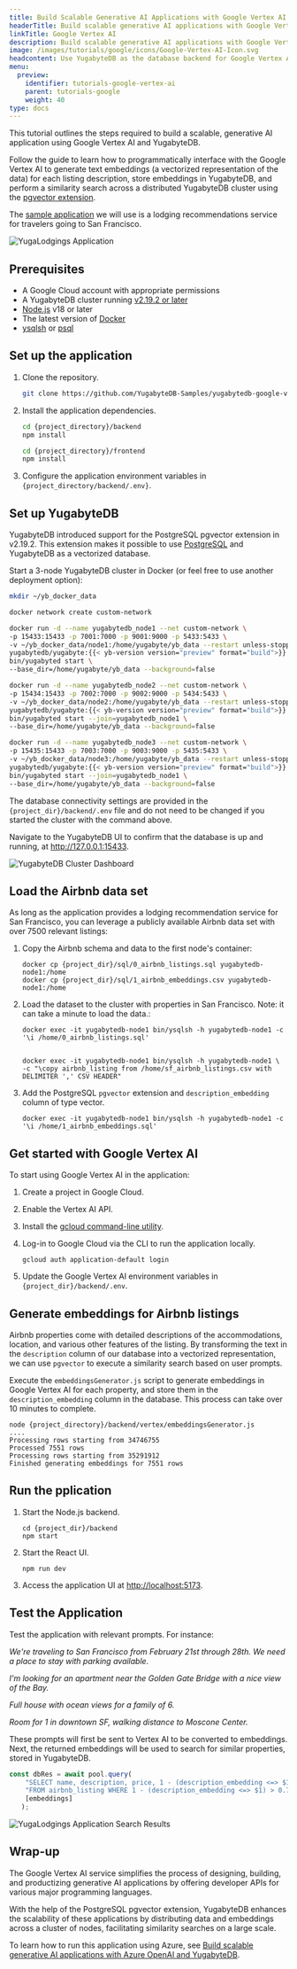 ```yaml
---
title: Build Scalable Generative AI Applications with Google Vertex AI and YugabyteDB
headerTitle: Build scalable generative AI applications with Google Vertex AI and YugabyteDB
linkTitle: Google Vertex AI
description: Build scalable generative AI applications with Google Vertex AI and YugabyteDB
image: /images/tutorials/google/icons/Google-Vertex-AI-Icon.svg
headcontent: Use YugabyteDB as the database backend for Google Vertex AI applications
menu:
  preview:
    identifier: tutorials-google-vertex-ai
    parent: tutorials-google
    weight: 40
type: docs
---
```


This tutorial outlines the steps required to build a scalable, generative AI application using Google Vertex AI and YugabyteDB.

Follow the guide to learn how to programmatically interface with the Google Vertex AI to generate text embeddings (a vectorized representation of the data) for each listing description, store embeddings in YugabyteDB, and perform a similarity search across a distributed YugabyteDB cluster using the [pgvector extension](https://github.com/pgvector/pgvector).

The [sample application](https://github.com/YugabyteDB-Samples/yugabytedb-azure-openai-lodging-service) we will use is a lodging recommendations service for travelers going to San Francisco.

![YugaLodgings Application](/images/tutorials/google/google-vertex-ai/yugalodgings-main.png "YugaLodgings Application")

## Prerequisites

- A Google Cloud account with appropriate permissions
- A YugabyteDB cluster running [v2.19.2 or later](https://download.yugabyte.com/)
- [Node.js](https://github.com/nodejs/release#release-schedule) v18 or later
- The latest version of [Docker](https://docs.docker.com/desktop/)
- [ysqlsh](../../../admin/ysqlsh/) or [psql](https://www.postgresql.org/docs/current/app-psql.html)

## Set up the application

1. Clone the repository.

    ```sh
    git clone https://github.com/YugabyteDB-Samples/yugabytedb-google-vertexai-lodging-service.git
    ```

1. Install the application dependencies.

    ```sh
    cd {project_directory}/backend
    npm install

    cd {project_directory}/frontend
    npm install
    ```

1. Configure the application environment variables in `{project_directory/backend/.env}`.

## Set up YugabyteDB

YugabyteDB introduced support for the PostgreSQL pgvector extension in v2.19.2. This extension makes it possible to use [PostgreSQL](https://www.yugabyte.com/postgresql/) and YugabyteDB as a vectorized database.

Start a 3-node YugabyteDB cluster in Docker (or feel free to use another deployment option):

```sh
mkdir ~/yb_docker_data

docker network create custom-network

docker run -d --name yugabytedb_node1 --net custom-network \
-p 15433:15433 -p 7001:7000 -p 9001:9000 -p 5433:5433 \
-v ~/yb_docker_data/node1:/home/yugabyte/yb_data --restart unless-stopped \
yugabytedb/yugabyte:{{< yb-version version="preview" format="build">}} \
bin/yugabyted start \
--base_dir=/home/yugabyte/yb_data --background=false

docker run -d --name yugabytedb_node2 --net custom-network \
-p 15434:15433 -p 7002:7000 -p 9002:9000 -p 5434:5433 \
-v ~/yb_docker_data/node2:/home/yugabyte/yb_data --restart unless-stopped \
yugabytedb/yugabyte:{{< yb-version version="preview" format="build">}} \
bin/yugabyted start --join=yugabytedb_node1 \
--base_dir=/home/yugabyte/yb_data --background=false

docker run -d --name yugabytedb_node3 --net custom-network \
-p 15435:15433 -p 7003:7000 -p 9003:9000 -p 5435:5433 \
-v ~/yb_docker_data/node3:/home/yugabyte/yb_data --restart unless-stopped \
yugabytedb/yugabyte:{{< yb-version version="preview" format="build">}} \
bin/yugabyted start --join=yugabytedb_node1 \
--base_dir=/home/yugabyte/yb_data --background=false
```

The database connectivity settings are provided in the `{project_dir}/backend/.env` file and do not need to be changed if you started the cluster with the command above.

Navigate to the YugabyteDB UI to confirm that the database is up and running, at <http://127.0.0.1:15433>.

![YugabyteDB Cluster Dashboard](/images/tutorials/azure/azure-openai/yb-cluster.png "YugabyteDB Cluster Dashboard")

## Load the Airbnb data set

As long as the application provides a lodging recommendation service for San Francisco, you can leverage a publicly available Airbnb data set with over 7500 relevant listings:

1. Copy the Airbnb schema and data to the first node's container:

    ```shell
    docker cp {project_dir}/sql/0_airbnb_listings.sql yugabytedb-node1:/home
    docker cp {project_dir}/sql/1_airbnb_embeddings.csv yugabytedb-node1:/home
   ```

1. Load the dataset to the cluster with properties in San Francisco.  Note: it can take a minute to load the data.:

    ```shell
    docker exec -it yugabytedb-node1 bin/ysqlsh -h yugabytedb-node1 -c '\i /home/0_airbnb_listings.sql'


    docker exec -it yugabytedb-node1 bin/ysqlsh -h yugabytedb-node1 \
    -c "\copy airbnb_listing from /home/sf_airbnb_listings.csv with DELIMITER ',' CSV HEADER"
   ```

1. Add the PostgreSQL `pgvector` extension and `description_embedding` column of type vector.

    ```shell
    docker exec -it yugabytedb-node1 bin/ysqlsh -h yugabytedb-node1 -c '\i /home/1_airbnb_embeddings.sql'
    ```

## Get started with Google Vertex AI

To start using Google Vertex AI in the application:

1. Create a project in Google Cloud.
1. Enable the Vertex AI API.
1. Install the [gcloud command-line utility](https://cloud.google.com/sdk/docs/install).
1. Log-in to Google Cloud via the CLI to run the application locally.

    ```shell
    gcloud auth application-default login
    ```

1. Update the Google Vertex AI environment variables in `{project_dir}/backend/.env`.

## Generate embeddings for Airbnb listings

Airbnb properties come with detailed descriptions of the accommodations, location, and various other features of the listing. By transforming the text in the `description` column of our database into a vectorized representation, we can use `pgvector` to execute a similarity search based on user prompts.

Execute the `embeddingsGenerator.js` script to generate embeddings in Google Vertex AI for each property, and store them in the `description_embedding` column in the database. This process can take over 10 minutes to complete.

```shell
node {project_directory}/backend/vertex/embeddingsGenerator.js
....
Processing rows starting from 34746755
Processed 7551 rows
Processing rows starting from 35291912
Finished generating embeddings for 7551 rows
```

## Run the pplication

1. Start the Node.js backend.

   ```
   cd {project_dir}/backend
   npm start
   ```

1. Start the React UI.

   ```
   npm run dev
   ```

1. Access the application UI at [http://localhost:5173](http://localhost:5173).

## Test the Application

Test the application with relevant prompts. For instance:

   *We're traveling to San Francisco from February 21st through 28th. We need a place to stay with parking available.*

   *I'm looking for an apartment near the Golden Gate Bridge with a nice view of the Bay.*

   *Full house with ocean views for a family of 6.*

   *Room for 1 in downtown SF, walking distance to Moscone Center.*

These prompts will first be sent to Vertex AI to be converted to embeddings. Next, the returned embeddings will be used to search for similar properties, stored in YugabyteDB.

```javascript
const dbRes = await pool.query(
    "SELECT name, description, price, 1 - (description_embedding <=> $1) as similarity " +
    "FROM airbnb_listing WHERE 1 - (description_embedding <=> $1) > 0.7 ORDER BY similarity DESC LIMIT 5",
    [embeddings]
   );
```

![YugaLodgings Application Search Results](/images/tutorials/google/google-vertex-ai/yugalodgings-search-results.png "YugaLodgings Application Search Results")

## Wrap-up

The Google Vertex AI service simplifies the process of designing, building, and productizing generative AI applications by offering developer APIs for various major programming languages.

With the help of the PostgreSQL pgvector extension, YugabyteDB enhances the scalability of these applications by distributing data and embeddings across a cluster of nodes, facilitating similarity searches on a large scale.

To learn how to run this application using Azure, see [Build scalable generative AI applications with Azure OpenAI and YugabyteDB](../../azure/azure-openai/).
